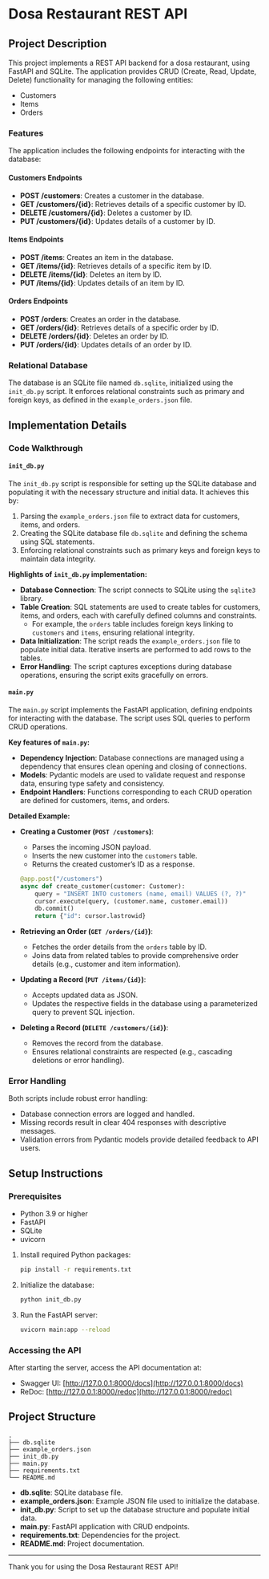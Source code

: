 # Dosa Restaurant REST API

## Project Description
This project implements a REST API backend for a dosa restaurant, using FastAPI and SQLite. The application provides CRUD (Create, Read, Update, Delete) functionality for managing the following entities:
- Customers
- Items
- Orders

### Features
The application includes the following endpoints for interacting with the database:

#### Customers Endpoints
- **POST /customers**: Creates a customer in the database.
- **GET /customers/{id}**: Retrieves details of a specific customer by ID.
- **DELETE /customers/{id}**: Deletes a customer by ID.
- **PUT /customers/{id}**: Updates details of a customer by ID.

#### Items Endpoints
- **POST /items**: Creates an item in the database.
- **GET /items/{id}**: Retrieves details of a specific item by ID.
- **DELETE /items/{id}**: Deletes an item by ID.
- **PUT /items/{id}**: Updates details of an item by ID.

#### Orders Endpoints
- **POST /orders**: Creates an order in the database.
- **GET /orders/{id}**: Retrieves details of a specific order by ID.
- **DELETE /orders/{id}**: Deletes an order by ID.
- **PUT /orders/{id}**: Updates details of an order by ID.

### Relational Database
The database is an SQLite file named `db.sqlite`, initialized using the `init_db.py` script. It enforces relational constraints such as primary and foreign keys, as defined in the `example_orders.json` file.

## Implementation Details
### Code Walkthrough

#### `init_db.py`
The `init_db.py` script is responsible for setting up the SQLite database and populating it with the necessary structure and initial data. It achieves this by:
1. Parsing the `example_orders.json` file to extract data for customers, items, and orders.
2. Creating the SQLite database file `db.sqlite` and defining the schema using SQL statements.
3. Enforcing relational constraints such as primary keys and foreign keys to maintain data integrity.

**Highlights of `init_db.py` implementation:**
- **Database Connection**: The script connects to SQLite using the `sqlite3` library.
- **Table Creation**: SQL statements are used to create tables for customers, items, and orders, each with carefully defined columns and constraints.
  - For example, the `orders` table includes foreign keys linking to `customers` and `items`, ensuring relational integrity.
- **Data Initialization**: The script reads the `example_orders.json` file to populate initial data. Iterative inserts are performed to add rows to the tables.
- **Error Handling**: The script captures exceptions during database operations, ensuring the script exits gracefully on errors.

#### `main.py`
The `main.py` script implements the FastAPI application, defining endpoints for interacting with the database. The script uses SQL queries to perform CRUD operations.

**Key features of `main.py`:**
- **Dependency Injection**: Database connections are managed using a dependency that ensures clean opening and closing of connections.
- **Models**: Pydantic models are used to validate request and response data, ensuring type safety and consistency.
- **Endpoint Handlers**: Functions corresponding to each CRUD operation are defined for customers, items, and orders.

**Detailed Example:**
- **Creating a Customer (`POST /customers`)**:
  - Parses the incoming JSON payload.
  - Inserts the new customer into the `customers` table.
  - Returns the created customer’s ID as a response.

  ```python
  @app.post("/customers")
  async def create_customer(customer: Customer):
      query = "INSERT INTO customers (name, email) VALUES (?, ?)"
      cursor.execute(query, (customer.name, customer.email))
      db.commit()
      return {"id": cursor.lastrowid}
  ```

- **Retrieving an Order (`GET /orders/{id}`)**:
  - Fetches the order details from the `orders` table by ID.
  - Joins data from related tables to provide comprehensive order details (e.g., customer and item information).

- **Updating a Record (`PUT /items/{id}`)**:
  - Accepts updated data as JSON.
  - Updates the respective fields in the database using a parameterized query to prevent SQL injection.

- **Deleting a Record (`DELETE /customers/{id}`)**:
  - Removes the record from the database.
  - Ensures relational constraints are respected (e.g., cascading deletions or error handling).

### Error Handling
Both scripts include robust error handling:
- Database connection errors are logged and handled.
- Missing records result in clear 404 responses with descriptive messages.
- Validation errors from Pydantic models provide detailed feedback to API users.

## Setup Instructions

### Prerequisites
- Python 3.9 or higher
- FastAPI
- SQLite
- uvicorn



1. Install required Python packages:
   ```bash
   pip install -r requirements.txt
   ```

3. Initialize the database:
   ```bash
   python init_db.py
   ```

4. Run the FastAPI server:
   ```bash
   uvicorn main:app --reload
   ```

### Accessing the API
After starting the server, access the API documentation at:
- Swagger UI: [http://127.0.0.1:8000/docs](http://127.0.0.1:8000/docs)
- ReDoc: [http://127.0.0.1:8000/redoc](http://127.0.0.1:8000/redoc)

## Project Structure
```
.
├── db.sqlite
├── example_orders.json
├── init_db.py
├── main.py
├── requirements.txt
└── README.md
```

- **db.sqlite**: SQLite database file.
- **example_orders.json**: Example JSON file used to initialize the database.
- **init_db.py**: Script to set up the database structure and populate initial data.
- **main.py**: FastAPI application with CRUD endpoints.
- **requirements.txt**: Dependencies for the project.
- **README.md**: Project documentation.

---

Thank you for using the Dosa Restaurant REST API!


